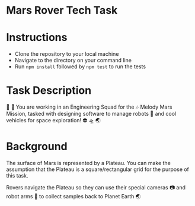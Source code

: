 # Mars Rover Tech Task

# Instructions
- Clone the repository to your local machine
- Navigate to the directory on your command line
- Run `npm install` followed by `npm test` to run the tests


# Task Description
👾 🚀 
You are working in an Engineering Squad for the 🎶 Melody Mars Mission,
tasked with designing software to manage robots 🤖 and cool vehicles for space exploration! 
👽 🛸 🌏

# Background
The surface of Mars is represented by a Plateau. You can make the assumption that the
Plateau is a square/rectangular grid for the purpose of this task.

Rovers navigate the Plateau so they can use their special cameras 📷 and robot arms
🦾 to collect samples back to Planet Earth 🌏
